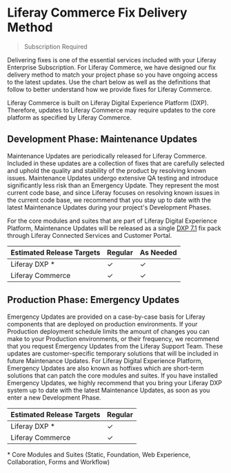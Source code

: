 # Liferay Commerce Fix Delivery Method

> Subscription Required

Delivering fixes is one of the essential services included with your Liferay Enterprise Subscription. For Liferay Commerce, we have designed our fix delivery method to match your project phase so you have ongoing access to the latest updates. Use the chart below as well as the definitions that follow to better understand how we provide fixes for Liferay Commerce.

Liferay Commerce is built on Liferay Digital Experience Platform (DXP). Therefore, updates to Liferay Commerce may require updates to the core platform as specified by Liferay Commerce.

## Development Phase: Maintenance Updates

Maintenance Updates are periodically released for Liferay Commerce. Included in these updates are a collection of fixes that are carefully selected and uphold the quality and stability of the product by resolving known issues. Maintenance Updates undergo extensive QA testing and introduce significantly less risk than an Emergency Update. They represent the most current code base, and since Liferay focuses on resolving known issues in the current code base, we recommend that you stay up to date with the latest Maintenance Updates during your project's Development Phases.

For the core modules and suites that are part of Liferay Digital Experience Platform, Maintenance Updates will be released as a single [DXP 7.1](https://customer.liferay.com/group/customer/downloads?_com_liferay_osb_customer_downloads_display_web_DownloadsDisplayPortlet_formDate=1542377673692&p_p_id=com_liferay_osb_customer_downloads_display_web_DownloadsDisplayPortlet&p_p_lifecycle=0&p_p_state=normal&p_p_mode=view&_com_liferay_osb_customer_downloads_display_web_DownloadsDisplayPortlet_product=dxp_71&_com_liferay_osb_customer_downloads_display_web_DownloadsDisplayPortlet_fileType=fixPacks) fix pack through Liferay Connected Services and Customer Portal.

| Estimated Release Targets | Regular  | As Needed |
| ------------------------- | -------- | --------- |
| Liferay DXP \*            | &#10003; | &#10003;  |
| Liferay Commerce          | &#10003; | &#10003;  |

## Production Phase: Emergency Updates

Emergency Updates are provided on a case-by-case basis for Liferay components that are deployed on production environments. If your Production deployment schedule limits the amount of changes you can make to your Production environments, or their frequency, we recommend that you request Emergency Updates from the Liferay Support Team. These updates are customer-specific temporary solutions that will be included in future Maintenance Updates. For Liferay Digital Experience Platform, Emergency Updates are also known as hotfixes which are short-term solutions that can patch the core modules and suites. If you have installed Emergency Updates, we highly recommend that you bring your Liferay DXP system up to date with the latest Maintenance Updates, as soon as you enter a new Development Phase.

| Estimated Release Targets | Regular  |
| ------------------------- | -------- |
| Liferay DXP \*            | &#10003; |
| Liferay Commerce          | &#10003; |

\* Core Modules and Suites (Static, Foundation, Web Experience, Collaboration, Forms and Workflow)
